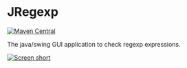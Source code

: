 JRegexp
=======

[![Maven Central](https://img.shields.io/maven-central/v/com.github.javadev/jregexp.svg)](http://search.maven.org/#search%7Cga%7C1%7Cg%3A%22com.github.javadev%22%20AND%20a%3A%22jregexp%22)

The java/swing GUI application to check regexp expressions.

[![Screen short](https://raw.github.com/javadev/jregexp/master/jregexp.png)](https://github.com/javadev/jregexp)

